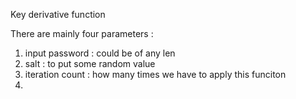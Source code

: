 Key derivative function

There are mainly four parameters :
1. input password : could be of any len
2. salt  : to put some random value
3. iteration count : how many times we have to apply this funciton
4. 